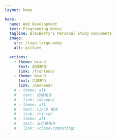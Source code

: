 ```yaml
---
layout: home

hero:
  name: Web Development
  text: Programming Notes
  tagline: BlaxBerry's Personal Study Documents
  image:
    src: /logo-large.webp
    alt: picture

  actions:
    - theme: brand
      text: 前端相关
      link: /frontend/
    - theme: brand
      text: 后端相关
      link: /backend/
    # - theme: alt
    #   text: 运维相关
    #   link: /devops/
    # - theme: alt
    #   text: CI/CD 相关
    #   link: /ci-cd/
    # - theme: alt
    #   text: 云计算相关
    #   link: /cloud-computing/
---
```

